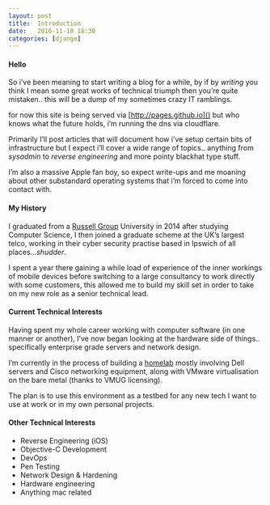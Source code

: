 ```yaml
---
layout: post
title:  Introduction
date:   2016-11-10 18:30
categories: [django]
---
```


#### Hello

So i’ve been meaning to start writing a blog for a while, by if by *writing* you think I mean some great works of technical triumph then you’re quite mistaken.. this will be a dump of my sometimes crazy IT ramblings.

for now this site is being served via [http://pages.github.io]() but who knows what the future holds, i’m running the dns via cloudflare.

Primarily I’ll post articles that will document how i’ve setup certain bits of infrastructure but I expect i’ll cover a wide range of topics.. anything from *sysadmin* to *reverse engineering* and more pointy blackhat type stuff.

I’m also a massive Apple fan boy, so expect write-ups and me moaning about other substandard operating systems that i’m forced to come into contact with.

#### My History
I graduated from a [Russell Group][2] University in 2014 after studying Computer Science, I then joined a graduate scheme at the UK’s largest telco, working in their cyber security practise based in Ipswich of all places…*shudder*.

I spent a year there gaining a while load of experience of the inner workings of mobile devices before switching to a large consultancy to work directly with some customers, this allowed me to build my skill set in order to take on my new role as a senior technical lead.

####  Current Technical Interests 

Having spent my whole career working with computer software (in one manner or another), I’ve now began looking at the hardware side of things.. specifically enterprise grade servers and network design.

I’m currently in the process of building a [homelab][3] mostly involving Dell servers and Cisco networking equipment, along with VMware virtualisation on the bare metal (thanks to VMUG licensing).

The plan is to use this environment as a testbed for any new tech I want to use at work or in my own personal projects.

####  Other Technical Interests
- Reverse Engineering (iOS)
- Objective-C Development
- DevOps
- Pen Testing
- Network Design & Hardening
- Hardware engineering
- Anything mac related

[2]:	https://en.wikipedia.org/wiki/Russell_Group
[3]:	http://reddit.com/r/homelab "homelab"